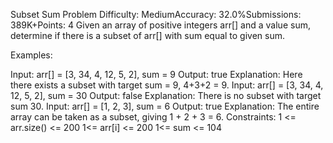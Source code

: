 Subset Sum Problem
Difficulty: MediumAccuracy: 32.0%Submissions: 389K+Points: 4
Given an array of positive integers arr[] and a value sum, determine if there is a subset of arr[] with sum equal to given sum. 

Examples:

Input: arr[] = [3, 34, 4, 12, 5, 2], sum = 9
Output: true 
Explanation: Here there exists a subset with target sum = 9, 4+3+2 = 9.
Input: arr[] = [3, 34, 4, 12, 5, 2], sum = 30
Output: false
Explanation: There is no subset with target sum 30.
Input: arr[] = [1, 2, 3], sum = 6
Output: true
Explanation: The entire array can be taken as a subset, giving 1 + 2 + 3 = 6.
Constraints:
1 <= arr.size() <= 200
1<= arr[i] <= 200
1<= sum <= 104

